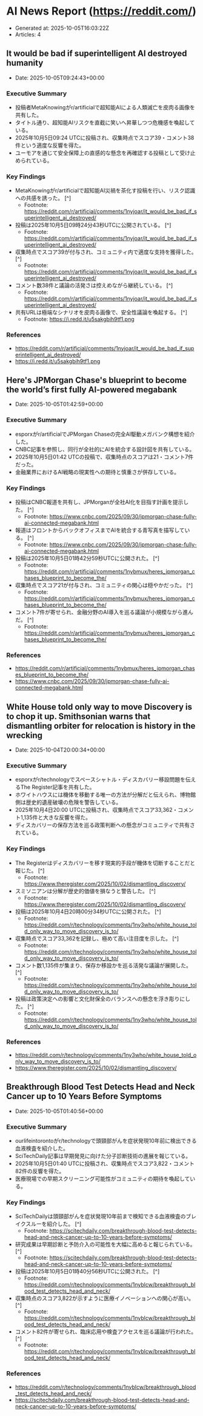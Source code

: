 # AI News Report (https://reddit.com/)

- Generated at: 2025-10-05T16:03:22Z
- Articles: 4

## It would be bad if superintelligent AI destroyed humanity
- Date: 2025-10-05T09:24:43+00:00

### Executive Summary
- 投稿者MetaKnowingがr/artificialで超知能AIによる人類滅亡を皮肉る画像を共有した。
- タイトル通り、超知能AIリスクを直截に笑いへ昇華しつつ危機感を喚起している。
- 2025年10月5日09:24 UTCに投稿され、収集時点でスコア39・コメント38件という適度な反響を得た。
- ユーモアを通じて安全保障上の直感的な懸念を再確認する投稿として受け止められている。

### Key Findings
- MetaKnowingがr/artificialで超知能AI災禍を茶化す投稿を行い、リスク認識への共感を誘った。 [^]
  - Footnote: https://reddit.com/r/artificial/comments/1nyjoar/it_would_be_bad_if_superintelligent_ai_destroyed/
- 投稿は2025年10月5日09時24分43秒UTCに公開されている。 [^]
  - Footnote: https://reddit.com/r/artificial/comments/1nyjoar/it_would_be_bad_if_superintelligent_ai_destroyed/
- 収集時点でスコア39が付与され、コミュニティ内で適度な支持を獲得した。 [^]
  - Footnote: https://reddit.com/r/artificial/comments/1nyjoar/it_would_be_bad_if_superintelligent_ai_destroyed/
- コメント数38件と議論の活発さは控えめながら継続している。 [^]
  - Footnote: https://reddit.com/r/artificial/comments/1nyjoar/it_would_be_bad_if_superintelligent_ai_destroyed/
- 共有URLは極端なシナリオを皮肉る画像で、安全性議論を喚起する。 [^]
  - Footnote: https://i.redd.it/u5sakgbih9tf1.png

### References
- https://reddit.com/r/artificial/comments/1nyjoar/it_would_be_bad_if_superintelligent_ai_destroyed/
- https://i.redd.it/u5sakgbih9tf1.png

## Here's JPMorgan Chase's blueprint to become the world’s first fully AI-powered megabank
- Date: 2025-10-05T01:42:59+00:00

### Executive Summary
- esporxがr/artificialでJPMorgan Chaseの完全AI駆動メガバンク構想を紹介した。
- CNBC記事を参照し、同行が全社的にAIを統合する設計図を共有している。
- 2025年10月5日01:42 UTCの投稿で、収集時点のスコアは21・コメント7件だった。
- 金融業界におけるAI戦略の現実性への期待と慎重さが併存している。

### Key Findings
- 投稿はCNBC報道を共有し、JPMorganが全社AI化を目指す計画を提示した。 [^]
  - Footnote: https://www.cnbc.com/2025/09/30/jpmorgan-chase-fully-ai-connected-megabank.html
- 報道はフロントからバックオフィスまでAIを統合する青写真を描写している。 [^]
  - Footnote: https://www.cnbc.com/2025/09/30/jpmorgan-chase-fully-ai-connected-megabank.html
- 投稿は2025年10月5日01時42分59秒UTCに公開された。 [^]
  - Footnote: https://reddit.com/r/artificial/comments/1nybmux/heres_jpmorgan_chases_blueprint_to_become_the/
- 収集時点でスコア21が付与され、コミュニティの関心は穏やかだった。 [^]
  - Footnote: https://reddit.com/r/artificial/comments/1nybmux/heres_jpmorgan_chases_blueprint_to_become_the/
- コメント7件が寄せられ、金融分野のAI導入を巡る議論が小規模ながら進んだ。 [^]
  - Footnote: https://reddit.com/r/artificial/comments/1nybmux/heres_jpmorgan_chases_blueprint_to_become_the/

### References
- https://reddit.com/r/artificial/comments/1nybmux/heres_jpmorgan_chases_blueprint_to_become_the/
- https://www.cnbc.com/2025/09/30/jpmorgan-chase-fully-ai-connected-megabank.html

## White House told only way to move Discovery is to chop it up.  Smithsonian warns that dismantling orbiter for relocation is history in the wrecking
- Date: 2025-10-04T20:00:34+00:00

### Executive Summary
- esporxがr/technologyでスペースシャトル・ディスカバリー移設問題を伝えるThe Register記事を共有した。
- ホワイトハウスには機体を移動する唯一の方法が分解だと伝えられ、博物館側は歴史的遺産破壊の危険を警告している。
- 2025年10月4日20:00 UTCに投稿され、収集時点でスコア33,362・コメント1,135件と大きな反響を得た。
- ディスカバリーの保存方法を巡る政策判断への懸念がコミュニティで共有されている。

### Key Findings
- The Registerはディスカバリーを移す現実的手段が機体を切断することだと報じた。 [^]
  - Footnote: https://www.theregister.com/2025/10/02/dismantling_discovery/
- スミソニアンは分解が歴史的価値を損なうと警告した。 [^]
  - Footnote: https://www.theregister.com/2025/10/02/dismantling_discovery/
- 投稿は2025年10月4日20時00分34秒UTCに公開された。 [^]
  - Footnote: https://reddit.com/r/technology/comments/1ny3who/white_house_told_only_way_to_move_discovery_is_to/
- 収集時点でスコア33,362を記録し、極めて高い注目度を示した。 [^]
  - Footnote: https://reddit.com/r/technology/comments/1ny3who/white_house_told_only_way_to_move_discovery_is_to/
- コメント数1,135件が集まり、保存か移設かを巡る活発な議論が展開した。 [^]
  - Footnote: https://reddit.com/r/technology/comments/1ny3who/white_house_told_only_way_to_move_discovery_is_to/
- 投稿は政策決定への影響と文化財保全のバランスへの懸念を浮き彫りにした。 [^]
  - Footnote: https://reddit.com/r/technology/comments/1ny3who/white_house_told_only_way_to_move_discovery_is_to/

### References
- https://reddit.com/r/technology/comments/1ny3who/white_house_told_only_way_to_move_discovery_is_to/
- https://www.theregister.com/2025/10/02/dismantling_discovery/

## Breakthrough Blood Test Detects Head and Neck Cancer up to 10 Years Before Symptoms
- Date: 2025-10-05T01:40:56+00:00

### Executive Summary
- ourlifeintorontoがr/technologyで頭頸部がんを症状発現10年前に検出できる血液検査を紹介した。
- SciTechDaily記事は早期発見に向けた分子診断技術の進展を報じている。
- 2025年10月5日01:40 UTCに投稿され、収集時点でスコア3,822・コメント82件の反響を得た。
- 医療現場での早期スクリーニング可能性がコミュニティの期待を喚起している。

### Key Findings
- SciTechDailyは頭頸部がんを症状発現10年前まで検知できる血液検査のブレイクスルーを紹介した。 [^]
  - Footnote: https://scitechdaily.com/breakthrough-blood-test-detects-head-and-neck-cancer-up-to-10-years-before-symptoms/
- 研究成果は早期診断と予防介入の可能性を大幅に高めると報じられている。 [^]
  - Footnote: https://scitechdaily.com/breakthrough-blood-test-detects-head-and-neck-cancer-up-to-10-years-before-symptoms/
- 投稿は2025年10月5日01時40分56秒UTCに公開された。 [^]
  - Footnote: https://reddit.com/r/technology/comments/1nyblcw/breakthrough_blood_test_detects_head_and_neck/
- 収集時点のスコア3,822が示すように医療イノベーションへの関心が高い。 [^]
  - Footnote: https://reddit.com/r/technology/comments/1nyblcw/breakthrough_blood_test_detects_head_and_neck/
- コメント82件が寄せられ、臨床応用や検査アクセスを巡る議論が行われた。 [^]
  - Footnote: https://reddit.com/r/technology/comments/1nyblcw/breakthrough_blood_test_detects_head_and_neck/

### References
- https://reddit.com/r/technology/comments/1nyblcw/breakthrough_blood_test_detects_head_and_neck/
- https://scitechdaily.com/breakthrough-blood-test-detects-head-and-neck-cancer-up-to-10-years-before-symptoms/
